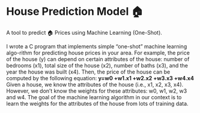 # House Prediction Model :house:
A tool to predict :house: Prices using Machine Learning (One-Shot).

I wrote a C program that implements simple “one-shot” machine learning algo-rithm for predicting house prices in your area.
For example, the price of the house (y) can depend on certain attributes of the house: number of bedrooms (x1), total size of the house (x2), number of baths (x3), and the year the house was built (x4). Then, the price of the house can be computed by the following equation:
**y=w0 +w1.x1 +w2.x2 +w3.x3 +w4.x4**
Given a house, we know the attributes of the house (i.e., x1, x2, x3, x4). However, we don’t know the weights for these attributes: w0, w1, w2, w3 and w4. The goal of the machine learning algorithm in our context is to learn the weights for the attributes of the house from lots of training data.
